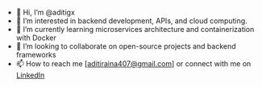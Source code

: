 - 👋 Hi, I’m @aditigx
- 👀 I’m interested in backend development, APIs, and cloud computing.
- 🌱 I’m currently learning microservices architecture and containerization with Docker
- 💞️ I’m looking to collaborate on open-source projects and backend frameworks
- 📫 How to reach me [aditiraina407@gmail.com] or connect with me on [LinkedIn](www.linkedin.com/in/aditi-raina-0030a1334)

<!---
aditigx/aditigx is a ✨ special ✨ repository because its `README.md` (this file) appears on your GitHub profile.
You can click the Preview link to take a look at your changes.
--->
